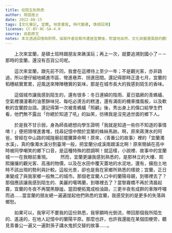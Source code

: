 ```yaml
---
title: 從陌生到熟悉
author: 胡語居士
date: 2022-08-15
tags: [文化筆記, 宜蘭, 地景書寫, 時代變遷, 情感回溯]
license: CC-BY-NC-SA-4.0
source: 自創原文
notes: 本文透過回憶與對照，描寫作者從都市遷居宜蘭後，對當地自然、文化與變遷風貌的觀察與感懷。語氣溫婉中帶有批判與鄉愁，具高度地景敘事價值與語氣記錄意義。
---
```

　　上次來宜蘭，是碩士班時跟朋友來礁溪玩；再上一次，就要追溯到國小了－－那時的宜蘭，還沒有百貨公司呢。
  
　　這次來宜蘭，跟先前不同，我會在這裡待上至少一年；不是觀光客，亦非路過，所以便仔細地繞進市區、彎進巷弄、拐進田間。還記得那時正逢七月，宜蘭的稻穗結實累累，迎風送來陣陣穗實的氣味，那是在城市長大的我感到陌生的香味。
  
　　這個城市讓我感到陌生的，還有很多：冬日連綿的陰雨、夏日猖厥的青螞蟻、空氣裡瀰漫著的油蔥酥味兒、每吃必燙舌的糕渣，還有滿街的機車擋風板，以及軟軟的宜蘭腔台語。還記得第一次被青螞蟻「照顧」後，秀出身上的傷口給學生們看，他們無不露出「你總於知道了吼」的訕笑，彷彿我是沒見過世面的鄉下人。
  
　　於是我不甘示弱，身為師長總想向學生證明「我就是知道一些你不知道的事情唷！」便把頭埋進書堆，找尋記憶中關於宜蘭的蛛絲馬跡。啊，原來蔣渭水的阿爸，曾經在中山路的城隍廟前擺攤算命啊！原來，〈青番公的故事〉裡的「宜蘭濁水溪」，真的像濁水溪分割臺灣一般，把宜蘭分成溪南跟溪北啊！原來簡媜在高中時被同學嘲笑的鄉下口音，是這種特殊的腔調啊！就這樣，小說裡、故事中的宜蘭城一一在我眼前重現。
　　然而，宜蘭更讓我感到熟悉的，是那林立的大樓、熙熙攘攘的觀光客、高漲的物價，以及在水田中覆天蓋地的水泥地，還有，擁抱土地時不該出現的勢利與計較。這般光景，卻也是我在家鄉所熟悉的樣貌；宜蘭，正日漸變成了與我家鄉一般無二的城市。那個老宜蘭人口中的蘭陽母親，到哪裡去了？那個應該讓我感到陌生的、美麗的噶瑪蘭，到哪裡去了？當黎霧橋不再於清晨起霧，宜蘭的冬夜不再闃黑靜謐，當田梗拓寬成柏油路，三更半夜有成群的車隊呼嘯而過......當宜蘭的朋友總一遍遍提起他們熟悉的宜蘭，我感受到的是更多的失落與鄉愁。
  
　　如果可以，我寧可不要我的這份熟悉，我寧願時光倒流，帶回那個我所陌生的、遙遠的，在地人記憶中的蘭陽平原。那麼也許，也許我還能在某個田梗旁，聽見青番公一遍又一遍對孫子講水鬼抓交替的故事......。


